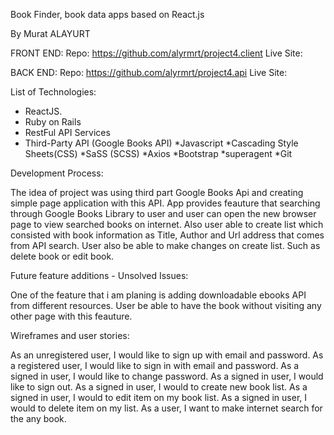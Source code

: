 Book Finder, book data apps based on React.js

By Murat ALAYURT

FRONT END:
Repo: https://github.com/alyrmrt/project4.client
Live Site:

BACK END:
Repo: https://github.com/alyrmrt/project4.api
Live Site:

List of Technologies:
* ReactJS.
* Ruby on Rails
* RestFul API Services
* Third-Party API (Google Books API)
*Javascript
*Cascading Style Sheets(CSS)
*SaSS (SCSS)
*Axios
*Bootstrap
*superagent
*Git

Development Process:

The idea of project was using  third part Google Books Api and creating simple page
application with this API. App provides feauture that searching through Google Books Library to user and
user can open the new browser page to view searched books on internet. Also user able to create list which
consisted with book information as Title, Author and Url address that comes from API search. User also be able to make changes on create list. Such as delete book or edit book.

Future feature additions - Unsolved Issues:

One of the feature that i am planing is adding downloadable ebooks API from different resources. User be able to
have the book without visiting any other page with this feauture.

Wireframes and user stories:

As an unregistered user, I would like to sign up with email and password.
As a registered user, I would like to sign in with email and password.
As a signed in user, I would like to change password.
As a signed in user, I would like to sign out.
As a signed in user, I would to create new book list.
As a signed in user, I would to edit item on my book list.
As a signed in user, I would to delete item on my list.
As a user, I want to make internet search for the any book.

